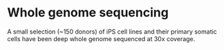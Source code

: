 Whole genome sequencing
======================

A small selection (~150 donors) of iPS cell lines and their primary somatic cells have been deep whole genome sequenced at 30x coverage.
